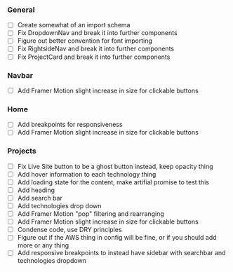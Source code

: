 ### General
- [ ] Create somewhat of an import schema
- [ ] Fix DropdownNav and break it into further components
- [ ] Figure out better convention for font importing
- [ ] Fix RightsideNav and break it into further components
- [ ] Fix ProjectCard and break it into further components

### Navbar
- [ ] Add Framer Motion slight increase in size for clickable buttons

### Home
- [ ] Add breakpoints for responsiveness
- [ ] Add Framer Motion slight increase in size for clickable buttons

### Projects
- [ ] Fix Live Site button to be a ghost button instead, keep opacity thing
- [ ] Add hover information to each technology thing
- [ ] Add loading state for the content, make artifial promise to test this
- [ ] Add heading
- [ ] Add search bar
- [ ] Add technologies drop down
- [ ] Add Framer Motion "pop" filtering and rearranging
- [ ] Add Framer Motion slight increase in size for clickable buttons
- [ ] Condense code, use DRY principles
- [ ] Figure out if the AWS thing in config will be fine, or if you should add more or any thing
- [ ] Add responsive breakpoints to instead have sidebar with searchbar and technologies dropdown